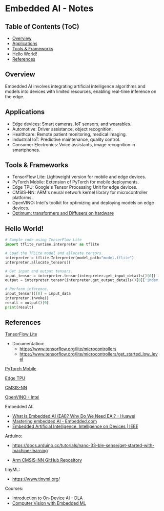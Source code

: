 # Embedded AI - Notes

## Table of Contents (ToC)

  - [Overview](#overview)
  - [Applications](#applications)
  - [Tools \& Frameworks](#tools--frameworks)
  - [Hello World!](#hello-world)
  - [References](#references)


## Overview

Embedded AI involves integrating artificial intelligence algorithms and models into devices with limited resources, enabling real-time inference on the edge.

## Applications

- Edge devices: Smart cameras, IoT sensors, and wearables.
- Automotive: Driver assistance, object recognition.
- Healthcare: Remote patient monitoring, medical imaging.
- Industrial IoT: Predictive maintenance, quality control.
- Consumer Electronics: Voice assistants, image recognition in smartphones.

## Tools & Frameworks

- TensorFlow Lite: Lightweight version for mobile and edge devices.
- PyTorch Mobile: Extension of PyTorch for mobile deployments.
- Edge TPU: Google's Tensor Processing Unit for edge devices.
- CMSIS-NN: ARM's neural network kernel library for microcontroller platforms.
- OpenVINO: Intel's toolkit for optimizing and deploying models on edge devices.
- [Optimum: transformers and Diffusers on hardware](https://github.com/huggingface/optimum)

## Hello World!

```python
# Sample code using TensorFlow Lite
import tflite_runtime.interpreter as tflite

# Load the TFLite model and allocate tensors.
interpreter = tflite.Interpreter(model_path="model.tflite")
interpreter.allocate_tensors()

# Get input and output tensors.
input_tensor = interpreter.tensor(interpreter.get_input_details()[0]['index'])
output = interpreter.tensor(interpreter.get_output_details()[0]['index'])

# Perform inference.
input_tensor()[0] = input_data
interpreter.invoke()
result = output()[0]
print(result)
```

## References

[TensorFlow Lite](https://www.tensorflow.org/lite) 
  - Documentation: 
    - https://www.tensorflow.org/lite/microcontrollers
    - https://www.tensorflow.org/lite/microcontrollers/get_started_low_level

[PyTorch Mobile](https://pytorch.org/mobile/)

[Edge TPU](https://coral.ai/)

[CMSIS-NN](https://arm-software.github.io/CMSIS_5/NN/html/index.html)

[OpenVINO - Intel](https://software.intel.com/content/www/us/en/develop/tools/openvino-toolkit.html)

Embedded AI:

- [What Is Embedded AI (EAI)? Why Do We Need EAI? - Huawei](https://info.support.huawei.com/info-finder/encyclopedia/en/EAI.html)
- [Mastering embedded AI - Embedded.com](https://www.embedded.com/mastering-embedded-ai/)
- [Embedded Artificial Intelligence: Intelligence on Devices | IEEE ](https://ieeexplore.ieee.org/document/10224582/)


Arduino: 
- https://docs.arduino.cc/tutorials/nano-33-ble-sense/get-started-with-machine-learning
  
- [Arm CMSIS-NN GitHub Repository](https://github.com/ARM-software/CMSIS-NN)


tinyML: 
- https://www.tinyml.org/

Courses:
- [Introduction to On-Device AI - DLA](https://www.coursera.org/projects/introduction-to-on-device-ai)
- [Computer Vision with Embedded ML](https://www.coursera.org/learn/computer-vision-with-embedded-machine-learning)

